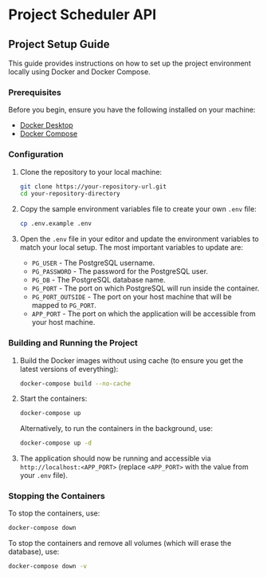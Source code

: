 # Project Scheduler API

## Project Setup Guide

This guide provides instructions on how to set up the project environment locally using Docker and Docker Compose.

### Prerequisites

Before you begin, ensure you have the following installed on your machine:

- [Docker Desktop](https://www.docker.com/products/docker-desktop/)
- [Docker Compose](https://formulae.brew.sh/formula/docker-compose)

### Configuration

1. Clone the repository to your local machine:
   ```bash
   git clone https://your-repository-url.git
   cd your-repository-directory
   ```

2. Copy the sample environment variables file to create your own `.env` file:
   ```bash
   cp .env.example .env
   ```
   
3. Open the `.env` file in your editor and update the environment variables to match your local setup. The most important variables to update are:
   - `PG_USER` - The PostgreSQL username.
   - `PG_PASSWORD` - The password for the PostgreSQL user.
   - `PG_DB` - The PostgreSQL database name.
   - `PG_PORT` - The port on which PostgreSQL will run inside the container.
   - `PG_PORT_OUTSIDE` - The port on your host machine that will be mapped to `PG_PORT`.
   - `APP_PORT` - The port on which the application will be accessible from your host machine.

### Building and Running the Project

1. Build the Docker images without using cache (to ensure you get the latest versions of everything):
   ```bash
   docker-compose build --no-cache
   ```

2. Start the containers:
   ```bash
   docker-compose up
   ```
   
   Alternatively, to run the containers in the background, use:
   ```bash
   docker-compose up -d
   ```

3. The application should now be running and accessible via `http://localhost:<APP_PORT>` (replace `<APP_PORT>` with the value from your `.env` file).

### Stopping the Containers

To stop the containers, use:
```bash
docker-compose down
```

To stop the containers and remove all volumes (which will erase the database), use:
```bash
docker-compose down -v
```
